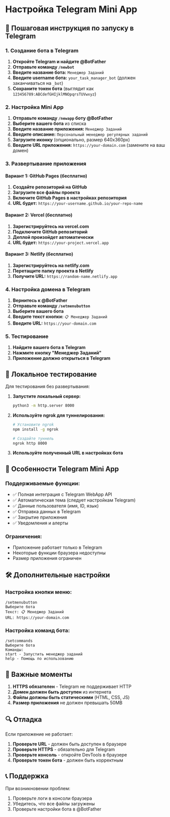 # Настройка Telegram Mini App

## 🚀 Пошаговая инструкция по запуску в Telegram

### 1. Создание бота в Telegram

1. **Откройте Telegram и найдите @BotFather**
2. **Отправьте команду `/newbot`**
3. **Введите название бота:** `Менеджер Заданий`
4. **Введите username бота:** `your_task_manager_bot` (должен заканчиваться на `_bot`)
5. **Сохраните токен бота** (выглядит как `123456789:ABCdefGHIjklMNOpqrsTUVwxyz`)

### 2. Настройка Mini App

1. **Отправьте команду `/newapp` боту @BotFather**
2. **Выберите вашего бота** из списка
3. **Введите название приложения:** `Менеджер Заданий`
4. **Введите описание:** `Персональный менеджер регулярных заданий`
5. **Загрузите иконку** (опционально, размер 640x360px)
6. **Введите URL приложения:** `https://your-domain.com` (замените на ваш домен)

### 3. Развертывание приложения

#### Вариант 1: GitHub Pages (бесплатно)

1. **Создайте репозиторий на GitHub**
2. **Загрузите все файлы проекта**
3. **Включите GitHub Pages в настройках репозитория**
4. **URL будет:** `https://your-username.github.io/your-repo-name`

#### Вариант 2: Vercel (бесплатно)

1. **Зарегистрируйтесь на vercel.com**
2. **Подключите GitHub репозиторий**
3. **Деплой произойдет автоматически**
4. **URL будет:** `https://your-project.vercel.app`

#### Вариант 3: Netlify (бесплатно)

1. **Зарегистрируйтесь на netlify.com**
2. **Перетащите папку проекта в Netlify**
3. **Получите URL:** `https://random-name.netlify.app`

### 4. Настройка домена в Telegram

1. **Вернитесь к @BotFather**
2. **Отправьте команду `/setmenubutton`**
3. **Выберите вашего бота**
4. **Введите текст кнопки:** `📋 Менеджер Заданий`
5. **Введите URL:** `https://your-domain.com`

### 5. Тестирование

1. **Найдите вашего бота в Telegram**
2. **Нажмите кнопку "Менеджер Заданий"**
3. **Приложение должно открыться в Telegram**

## 🔧 Локальное тестирование

Для тестирования без развертывания:

1. **Запустите локальный сервер:**
   ```bash
   python3 -m http.server 8000
   ```

2. **Используйте ngrok для туннелирования:**
   ```bash
   # Установите ngrok
   npm install -g ngrok
   
   # Создайте туннель
   ngrok http 8000
   ```

3. **Используйте полученный URL в настройках бота**

## 📱 Особенности Telegram Mini App

### Поддерживаемые функции:
- ✅ Полная интеграция с Telegram WebApp API
- ✅ Автоматическая тема (следует настройкам Telegram)
- ✅ Данные пользователя (имя, ID, язык)
- ✅ Отправка данных в Telegram
- ✅ Закрытие приложения
- ✅ Уведомления и алерты

### Ограничения:
- Приложение работает только в Telegram
- Некоторые функции браузера недоступны
- Размер приложения ограничен

## 🛠 Дополнительные настройки

### Настройка кнопки меню:
```
/setmenubutton
Выберите бота
Текст: 📋 Менеджер Заданий
URL: https://your-domain.com
```

### Настройка команд бота:
```
/setcommands
Выберите бота
Команды:
start - Запустить менеджер заданий
help - Помощь по использованию
```

## 🚨 Важные моменты

1. **HTTPS обязателен** - Telegram не поддерживает HTTP
2. **Домен должен быть доступен** из интернета
3. **Файлы должны быть статическими** (HTML, CSS, JS)
4. **Размер приложения** не должен превышать 50MB

## 🔍 Отладка

Если приложение не работает:

1. **Проверьте URL** - должен быть доступен в браузере
2. **Проверьте HTTPS** - обязательно для Telegram
3. **Проверьте консоль** - откройте DevTools в браузере
4. **Проверьте токен бота** - должен быть корректным

## 📞 Поддержка

При возникновении проблем:
1. Проверьте логи в консоли браузера
2. Убедитесь, что все файлы загружены
3. Проверьте настройки бота в @BotFather
